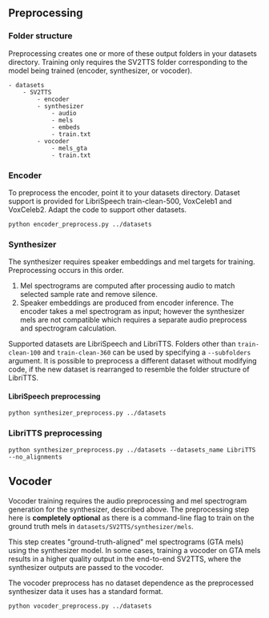 ## Preprocessing

### Folder structure

Preprocessing creates one or more of these output folders in your datasets directory. Training only requires the SV2TTS folder corresponding to the model being trained (encoder, synthesizer, or vocoder).
```
- datasets
    - SV2TTS
        - encoder
        - synthesizer
            - audio
            - mels
            - embeds
            - train.txt
        - vocoder
            - mels_gta
            - train.txt
```

### Encoder

To preprocess the encoder, point it to your datasets directory. Dataset support is provided for LibriSpeech train-clean-500, VoxCeleb1 and VoxCeleb2. Adapt the code to support other datasets.

```
python encoder_preprocess.py ../datasets
```


### Synthesizer

The synthesizer requires speaker embeddings and mel targets for training. Preprocessing occurs in this order.

1. Mel spectrograms are computed after processing audio to match selected sample rate and remove silence.
2. Speaker embeddings are produced from encoder inference. The encoder takes a mel spectrogram as input; however the synthesizer mels are not compatible which requires a separate audio preprocess and spectrogram calculation.

Supported datasets are LibriSpeech and LibriTTS. Folders other than `train-clean-100` and `train-clean-360` can be used by specifying a `--subfolders` argument. It is possible to preprocess a different dataset without modifying code, if the new dataset is rearranged to resemble the folder structure of LibriTTS.

#### LibriSpeech preprocessing

```
python synthesizer_preprocess.py ../datasets
```

### LibriTTS preprocessing

```
python synthesizer_preprocess.py ../datasets --datasets_name LibriTTS --no_alignments
```


## Vocoder

Vocoder training requires the audio preprocessing and mel spectrogram generation for the synthesizer, described above. The preprocessing step here is **completely optional** as there is a command-line flag to train on the ground truth mels in `datasets/SV2TTS/synthesizer/mels`.

This step creates "ground-truth-aligned" mel spectrograms (GTA mels) using the synthesizer model. In some cases, training a vocoder on GTA mels results in a higher quality output in the end-to-end SV2TTS, where the synthesizer outputs are passed to the vocoder.

The vocoder preprocess has no dataset dependence as the preprocessed synthesizer data it uses has a standard format. 

```
python vocoder_preprocess.py ../datasets
```
